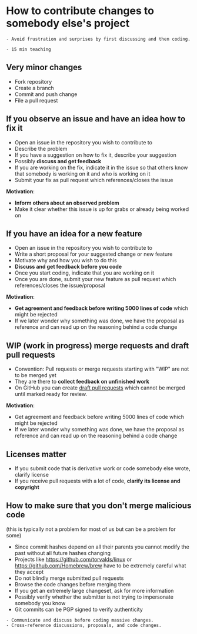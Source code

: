 # How to contribute changes to somebody else's project

```{objectives}
- Avoid frustration and surprises by first discussing and then coding.
```

```{instructor-note}
- 15 min teaching
```


## Very minor changes

- Fork repository
- Create a branch
- Commit and push change
- File a pull request


## If you observe an issue and have an idea how to fix it

- Open an issue in the repository you wish to contribute to
- Describe the problem
- If you have a suggestion on how to fix it, describe your suggestion
- Possibly **discuss and get feedback**
- If you are working on the fix, indicate it in the issue so that others know that somebody is working on it and who is working on it
- Submit your fix as pull request which references/closes the issue

**Motivation**:

- **Inform others about an observed problem**
- Make it clear whether this issue is up for grabs or already being worked on


## If you have an idea for a new feature

- Open an issue in the repository you wish to contribute to
- Write a short proposal for your suggested change or new feature
- Motivate why and how you wish to do this
- **Discuss and get feedback before you code**
- Once you start coding, indicate that you are working on it
- Once you are done, submit your new feature as pull request which references/closes the issue/proposal

**Motivation**:

- **Get agreement and feedback before writing 5000 lines of code** which might be rejected
- If we later wonder why something was done, we have the proposal as reference and can read up on the reasoning behind a code change


## WIP (work in progress) merge requests and draft pull requests

- Convention: Pull requests or merge requests starting with "WIP" are not to be merged yet
- They are there to **collect feedback on unfinished work**
- On GitHub you can create [draft pull requests](https://github.blog/2019-02-14-introducing-draft-pull-requests/)
  which cannot be merged until marked ready for review.

**Motivation**:

- Get agreement and feedback before writing 5000 lines of code which might be rejected
- If we later wonder why something was done, we have the proposal as reference and can read up on the reasoning behind a code change


## Licenses matter

- If you submit code that is derivative work or code somebody else wrote, clarify license
- If you receive pull requests with a lot of code, **clarify its license and copyright**


## How to make sure that you don't merge malicious code

(this is typically not a problem for most of us but can be a problem for some)

- Since commit hashes depend on all their parents you cannot modify the past
  without all future hashes changing
- Projects like <https://github.com/torvalds/linux> or <https://github.com/Homebrew/brew>
  have to be extremely careful what they accept
- Do not blindly merge submitted pull requests
- Browse the code changes before merging them
- If you get an extremely large changeset, ask for more information
- Possibly verify whether the submitter is not trying to impersonate somebody you know
- Git commits can be PGP signed to verify authenticity


```{keypoints}
- Communicate and discuss before coding massive changes.
- Cross-reference discussions, proposals, and code changes.
```
